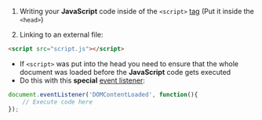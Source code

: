 1.  Writing your **JavaScript** code inside of the `<script>` [tag](common-tags.md) (Put it inside the `<head>`)

2. Linking to an external file:

```html
<script src="script.js"></script>
```

- If `<script>` was put into the head you need to ensure that the whole document was loaded before the **JavaScript** code gets executed
- Do this with this **special** [event listener](event-handling.md):

```javascript
document.eventListener('DOMContentLoaded', function(){
	// Execute code here
});
```
